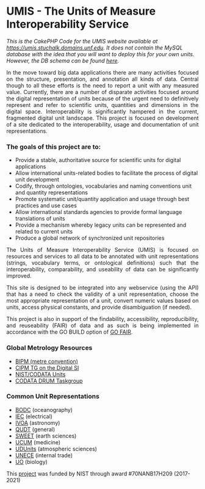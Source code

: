 # UMIS - The Units of Measure Interoperability Service

<em>This is the CakePHP Code for the UMIS website available at https://umis.stuchalk.domains.unf.edu. It 
does not contain the MySQL database with the idea that you will want to deploy this for your own units. However, the DB 
schema can be found [here](umisdb.zip).</em>

<p style="text-align: justify">In the move toward big data applications there are many activities focused on the structure, presentation, 
and annotation all kinds of data.  Central though to all these efforts is the need to report a unit with
any measured value.  Currently, there are a number of disparate activities focused around the digital
representation of units because of the urgent need to definitively represent and refer to scientific units,
quantities and dimensions in the digital space. Interoperability is significantly hampered in the current,
fragmented digital unit landscape. This project is focused on development of a site dedicated to the
interoperability, usage and documentation of unit representations.</p>

### The goals of this project are to:
- Provide a stable, authoritative source for scientific units for digital applications
- Allow international units-related bodies to facilitate the process of digital unit development
- Codify, through ontologies, vocabularies and naming conventions unit and quantity representations
- Promote systematic unit/quantity application and usage through best practices and use cases
- Allow international standards agencies to provide formal language translations of units
- Provide a mechanism whereby legacy units can be represented and related to current units
- Produce a global network of synchronized unit repositories

<p style="text-align: justify">The Units of Measure Interoperability Service (UMIS) is focused on resources and services to all data to be
annotated with unit representations (strings, vocabulary terms, or ontological definitions) such that
the interoperability, comparability, and useability of data can be significantly improved.</p>

<p style="text-align: justify">This site is designed to be integrated into any webservice (using the API) that has a need to check the
validity of a unit representation, choose the most appropriate representation of a unit, convert numeric
values based on units, access physical constants, and provide disambiguation (if needed).</p>

<p style="text-align: justify">This project is also in support of the findability, accessibility, reproducibility, and reuseability (FAIR)
of data and as such is being implemented in accordance with the GO BUILD option of 
<a href="https://www.dtls.nl/fair-data/go-fair/" rel="follow" target="_blank">GO FAIR</a>.</p>

### Global Metrology Resources
- <a href="https://www.bipm.org" rel="follow" target="_blank">BIPM (metre convention)</a>
- <a href="https://www.bipm.org/en/committees/ci/cipm/wg/cipm-tg-dsi" rel="follow" target="_blank">CIPM TG on the Digital SI</a>
- <a href="https://physics.nist.gov/cuu/Units/index.html" rel="follow" target="_blank">NIST/CODATA Units</a>
- <a href="https://codata.org/initiatives/task-groups/drum/" rel="follow" target="_blank">CODATA DRUM Taskgroup</a>

### Common Unit Representations</h4>
- <a href="http://vocab.nerc.ac.uk/collection/P06/current/" rel="follow" target="_blank">BODC</a> (oceanography)</li>
- <a href="https://cdd.iec.ch/cdd/iec61360/iec61360.nsf/Units" rel="follow" target="_blank">IEC</a> (electrical)</li>
- <a href="http://www.ivoa.net/documents/VOUnits/index.html" rel="follow" target="_blank">IVOA</a> (astronomy)</li>
- <a href="http://qudt.org/" rel="follow" target="_blank">QUDT</a> (general)</li>
- <a href="https://github.com/ESIPFed/sweet" rel="follow" target="_blank">SWEET</a> (earth sciences)</li>
- <a href="https://ucum.nlm.nih.gov/" rel="follow" target="_blank">UCUM</a> (medicine)</li>
- <a href="http://www.unidata.ucar.edu/software/udunits/" rel="follow" target="_blank">UDUnits</a> (atmospheric sciences)</li>
- <a href="https://unece.org/trade/cefact/UNLOCODE-Download" rel="follow" target="_blank">UNECE</a> (internal trade)</li>
- <a href="https://bioportal.bioontology.org/ontologies/UO" rel="follow" target="_blank">UO</a> (biology)</li>

This <a href="files/Semantic-Units-Project.pdf">project</a> was funded by NIST through award #70NANB17H209 (2017-2021)
